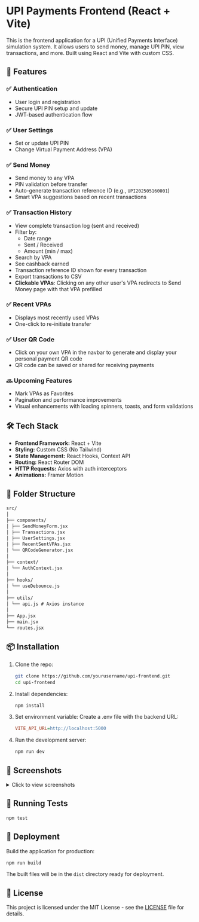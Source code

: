 # UPI Payments Frontend (React + Vite)
This is the frontend application for a UPI (Unified Payments Interface) simulation system. It allows users to send money, manage UPI PIN, view transactions, and more. Built using React and Vite with custom CSS.
## 🚀 Features
### ✅ Authentication
- User login and registration
- Secure UPI PIN setup and update
- JWT-based authentication flow
### ✅ User Settings
- Set or update UPI PIN
- Change Virtual Payment Address (VPA)
### ✅ Send Money
- Send money to any VPA
- PIN validation before transfer
- Auto-generate transaction reference ID (e.g., `UPI202505160001`)
- Smart VPA suggestions based on recent transactions
### ✅ Transaction History
- View complete transaction log (sent and received)
- Filter by:
  - Date range
  - Sent / Received
  - Amount (min / max)
- Search by VPA
- See cashback earned
- Transaction reference ID shown for every transaction
- Export transactions to CSV
- **Clickable VPAs**: Clicking on any other user's VPA redirects to Send Money page with that VPA prefilled
### ✅ Recent VPAs
- Displays most recently used VPAs
- One-click to re-initiate transfer
### ✅ User QR Code
- Click on your own VPA in the navbar to generate and display your personal payment QR code
- QR code can be saved or shared for receiving payments
### 🔜 Upcoming Features
- Mark VPAs as Favorites
- Pagination and performance improvements
- Visual enhancements with loading spinners, toasts, and form validations
## 🛠️ Tech Stack
- **Frontend Framework:** React + Vite
- **Styling:** Custom CSS (No Tailwind)
- **State Management:** React Hooks, Context API
- **Routing:** React Router DOM
- **HTTP Requests:** Axios with auth interceptors
- **Animations:** Framer Motion
## 🧩 Folder Structure
```
src/
│
├── components/
│ ├── SendMoneyForm.jsx
│ ├── Transactions.jsx
│ ├── UserSettings.jsx
│ ├── RecentSentVPAs.jsx
│ └── QRCodeGenerator.jsx
│
├── context/
│ └── AuthContext.jsx
│
├── hooks/
│ └── useDebounce.js
│
├── utils/
│ └── api.js # Axios instance
│
├── App.jsx
├── main.jsx
└── routes.jsx
```
## 📦 Installation
1. Clone the repo:
   ```bash
   git clone https://github.com/yourusername/upi-frontend.git
   cd upi-frontend
   ```
2. Install dependencies:
   ```bash
   npm install
   ```
3. Set environment variable:
   Create a .env file with the backend URL:
   ```ini
   VITE_API_URL=http://localhost:5000
   ```
4. Run the development server:
   ```bash
   npm run dev
   ```
## 📸 Screenshots
<details>
<summary>Click to view screenshots</summary>

![Login Screen](screenshots/login.png)
![Dashboard](screenshots/dashboard.png)
![Send Money](screenshots/send-money.png)
![Transactions](screenshots/transactions.png)
![User Settings](screenshots/user-settings.png)
</details>

## 🧪 Running Tests
```bash
npm test
```
## 🚀 Deployment
Build the application for production:
```bash
npm run build
```
The built files will be in the `dist` directory ready for deployment.
## 📄 License
This project is licensed under the MIT License - see the [LICENSE](LICENSE) file for details.
